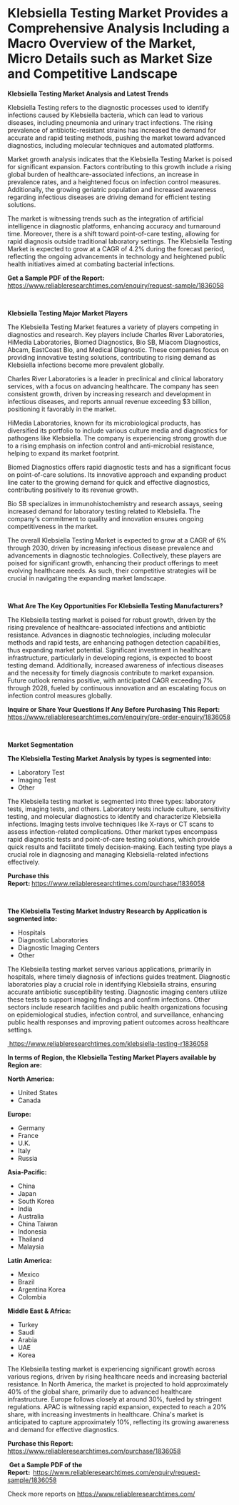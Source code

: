 <p><h1>Klebsiella Testing Market Provides a Comprehensive Analysis Including a Macro Overview of the Market, Micro Details such as Market Size and Competitive Landscape</h1></p><p><strong>Klebsiella Testing Market Analysis and Latest Trends</strong></p>
<p><p>Klebsiella Testing refers to the diagnostic processes used to identify infections caused by Klebsiella bacteria, which can lead to various diseases, including pneumonia and urinary tract infections. The rising prevalence of antibiotic-resistant strains has increased the demand for accurate and rapid testing methods, pushing the market toward advanced diagnostics, including molecular techniques and automated platforms. </p><p>Market growth analysis indicates that the Klebsiella Testing Market is poised for significant expansion. Factors contributing to this growth include a rising global burden of healthcare-associated infections, an increase in prevalence rates, and a heightened focus on infection control measures. Additionally, the growing geriatric population and increased awareness regarding infectious diseases are driving demand for efficient testing solutions. </p><p>The market is witnessing trends such as the integration of artificial intelligence in diagnostic platforms, enhancing accuracy and turnaround time. Moreover, there is a shift toward point-of-care testing, allowing for rapid diagnosis outside traditional laboratory settings. The Klebsiella Testing Market is expected to grow at a CAGR of 4.2% during the forecast period, reflecting the ongoing advancements in technology and heightened public health initiatives aimed at combating bacterial infections.</p></p>
<p><strong>Get a Sample PDF of the Report:&nbsp;</strong> <a href="https://www.reliableresearchtimes.com/enquiry/request-sample/1836058?utm_campaign=3187&utm_medium=2&utm_source=Github&utm_content=ia&utm_term=26032025&utm_id=klebsiella-testing">https://www.reliableresearchtimes.com/enquiry/request-sample/1836058</a></p>
<p>&nbsp;</p>
<p><strong>Klebsiella Testing Major Market Players</strong></p>
<p><p>The Klebsiella Testing Market features a variety of players competing in diagnostics and research. Key players include Charles River Laboratories, HiMedia Laboratories, Biomed Diagnostics, Bio SB, Miacom Diagnostics, Abcam, EastCoast Bio, and Medical Diagnostic. These companies focus on providing innovative testing solutions, contributing to rising demand as Klebsiella infections become more prevalent globally.</p><p>Charles River Laboratories is a leader in preclinical and clinical laboratory services, with a focus on advancing healthcare. The company has seen consistent growth, driven by increasing research and development in infectious diseases, and reports annual revenue exceeding $3 billion, positioning it favorably in the market.</p><p>HiMedia Laboratories, known for its microbiological products, has diversified its portfolio to include various culture media and diagnostics for pathogens like Klebsiella. The company is experiencing strong growth due to a rising emphasis on infection control and anti-microbial resistance, helping to expand its market footprint.</p><p>Biomed Diagnostics offers rapid diagnostic tests and has a significant focus on point-of-care solutions. Its innovative approach and expanding product line cater to the growing demand for quick and effective diagnostics, contributing positively to its revenue growth.</p><p>Bio SB specializes in immunohistochemistry and research assays, seeing increased demand for laboratory testing related to Klebsiella. The company's commitment to quality and innovation ensures ongoing competitiveness in the market.</p><p>The overall Klebsiella Testing Market is expected to grow at a CAGR of 6% through 2030, driven by increasing infectious disease prevalence and advancements in diagnostic technologies. Collectively, these players are poised for significant growth, enhancing their product offerings to meet evolving healthcare needs. As such, their competitive strategies will be crucial in navigating the expanding market landscape.</p></p>
<p>&nbsp;</p>
<p><strong>What Are The Key Opportunities For Klebsiella Testing Manufacturers?</strong></p>
<p><p>The Klebsiella testing market is poised for robust growth, driven by the rising prevalence of healthcare-associated infections and antibiotic resistance. Advances in diagnostic technologies, including molecular methods and rapid tests, are enhancing pathogen detection capabilities, thus expanding market potential. Significant investment in healthcare infrastructure, particularly in developing regions, is expected to boost testing demand. Additionally, increased awareness of infectious diseases and the necessity for timely diagnosis contribute to market expansion. Future outlook remains positive, with anticipated CAGR exceeding 7% through 2028, fueled by continuous innovation and an escalating focus on infection control measures globally.</p></p>
<p><strong>Inquire or Share Your Questions If Any Before Purchasing This Report:</strong> <a href="https://www.reliableresearchtimes.com/enquiry/pre-order-enquiry/1836058?utm_campaign=3187&utm_medium=2&utm_source=Github&utm_content=ia&utm_term=26032025&utm_id=klebsiella-testing">https://www.reliableresearchtimes.com/enquiry/pre-order-enquiry/1836058</a></p>
<p>&nbsp;</p>
<p><strong>Market Segmentation</strong></p>
<p><strong>The Klebsiella Testing Market Analysis by types is segmented into:</strong></p>
<p><ul><li>Laboratory Test</li><li>Imaging Test</li><li>Other</li></ul></p>
<p><p>The Klebsiella testing market is segmented into three types: laboratory tests, imaging tests, and others. Laboratory tests include culture, sensitivity testing, and molecular diagnostics to identify and characterize Klebsiella infections. Imaging tests involve techniques like X-rays or CT scans to assess infection-related complications. Other market types encompass rapid diagnostic tests and point-of-care testing solutions, which provide quick results and facilitate timely decision-making. Each testing type plays a crucial role in diagnosing and managing Klebsiella-related infections effectively.</p></p>
<p><strong>Purchase this Report:&nbsp;</strong><a href="https://www.reliableresearchtimes.com/purchase/1836058?utm_campaign=3187&utm_medium=2&utm_source=Github&utm_content=ia&utm_term=26032025&utm_id=klebsiella-testing">https://www.reliableresearchtimes.com/purchase/1836058</a></p>
<p>&nbsp;</p>
<p><strong>The Klebsiella Testing Market Industry Research by Application is segmented into:</strong></p>
<p><ul><li>Hospitals</li><li>Diagnostic Laboratories</li><li>Diagnostic Imaging Centers</li><li>Other</li></ul></p>
<p><p>The Klebsiella testing market serves various applications, primarily in hospitals, where timely diagnosis of infections guides treatment. Diagnostic laboratories play a crucial role in identifying Klebsiella strains, ensuring accurate antibiotic susceptibility testing. Diagnostic imaging centers utilize these tests to support imaging findings and confirm infections. Other sectors include research facilities and public health organizations focusing on epidemiological studies, infection control, and surveillance, enhancing public health responses and improving patient outcomes across healthcare settings.</p></p>
<p><a href="https://www.reliableresearchtimes.com/klebsiella-testing-r1836058?utm_campaign=3187&utm_medium=2&utm_source=Github&utm_content=ia&utm_term=26032025&utm_id=klebsiella-testing">&nbsp;https://www.reliableresearchtimes.com/klebsiella-testing-r1836058</a></p>
<p><strong>In terms of Region, the Klebsiella Testing Market Players available by Region are:</strong></p>
<p>
    <p> <strong> North America: </strong>
        <ul>
            <li>United States</li>
            <li>Canada</li>
        </ul>
        </p> 
    <p> <strong> Europe: </strong>
        <ul>
            <li>Germany</li>
            <li>France</li>
            <li>U.K.</li>
            <li>Italy</li>
            <li>Russia</li>
        </ul>
        </p> 
    <p> <strong> Asia-Pacific: </strong>
        <ul>
            <li>China</li>
            <li>Japan</li>
            <li>South Korea</li>
            <li>India</li>
            <li>Australia</li>
            <li>China Taiwan</li>
            <li>Indonesia</li>
            <li>Thailand</li>
            <li>Malaysia</li>
        </ul>
        </p> 
    <p> <strong> Latin America: </strong>
        <ul>
            <li>Mexico</li>
            <li>Brazil</li>
            <li>Argentina Korea</li>
            <li>Colombia</li>
        </ul>
        </p> 
    <p> <strong> Middle East & Africa: </strong>
        <ul>
            <li>Turkey</li>
            <li>Saudi</li>
            <li>Arabia</li>
            <li>UAE</li>
            <li>Korea</li>
        </ul>
    </p>
    </p>
<p><p>The Klebsiella testing market is experiencing significant growth across various regions, driven by rising healthcare needs and increasing bacterial resistance. In North America, the market is projected to hold approximately 40% of the global share, primarily due to advanced healthcare infrastructure. Europe follows closely at around 30%, fueled by stringent regulations. APAC is witnessing rapid expansion, expected to reach a 20% share, with increasing investments in healthcare. China's market is anticipated to capture approximately 10%, reflecting its growing awareness and demand for effective diagnostics.</p></p>
<p><strong>Purchase this Report: </strong><a href="https://www.reliableresearchtimes.com/purchase/1836058?utm_campaign=3187&utm_medium=2&utm_source=Github&utm_content=ia&utm_term=26032025&utm_id=klebsiella-testing">https://www.reliableresearchtimes.com/purchase/1836058</a></p>
<p>&nbsp;<strong>Get a Sample PDF of the Report:&nbsp;&nbsp;</strong><a href="https://www.reliableresearchtimes.com/enquiry/request-sample/1836058?utm_campaign=3187&utm_medium=2&utm_source=Github&utm_content=ia&utm_term=26032025&utm_id=klebsiella-testing">https://www.reliableresearchtimes.com/enquiry/request-sample/1836058</a></p>
<p><strong></strong></p>
<p>Check more reports on <a href="https://www.reliableresearchtimes.com/?utm_campaign=3187&utm_medium=2&utm_source=Github&utm_content=ia&utm_term=26032025&utm_id=klebsiella-testing">https://www.reliableresearchtimes.com/</a></p>